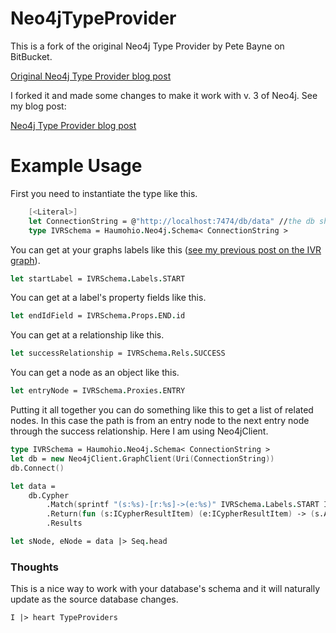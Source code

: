 # Neo4jTypeProvider

This is a fork of the original Neo4j Type Provider by Pete Bayne on BitBucket.

[Original Neo4j Type Provider blog post](https://medium.com/@haumohio/the-trips-and-traps-of-creating-a-generative-type-provider-in-f-75162d99622c#.1qsii2nwn)

I forked it and made some changes to make it work with v. 3 of Neo4j.  See my blog post:

[Neo4j Type Provider blog post](https://marnee.silvrback.com/neo4j-type-provider)

# Example Usage

First you need to instantiate the type like this. 

```fsharp
    [<Literal>]
    let ConnectionString = @"http://localhost:7474/db/data" //the db should be populated
    type IVRSchema = Haumohio.Neo4j.Schema< ConnectionString >

```

You can get at your graphs labels like this ([see my previous post on the IVR graph](http://marnee.silvrback.com/an-ivr-with-neo4j-and-f-part-1)).

```fsharp
let startLabel = IVRSchema.Labels.START
``` 

You can get at a label's property fields like this.

```fsharp
let endIdField = IVRSchema.Props.END.id
```

You can get at a relationship like this.

```fsharp
let successRelationship = IVRSchema.Rels.SUCCESS
```

You can get a node as an object like this.

```fsharp
let entryNode = IVRSchema.Proxies.ENTRY
```

Putting it all together you can do something like this to get a list of related nodes.  In this case the path is from an entry node to the next entry node through the success relationship.  Here I am using Neo4jClient.

```fsharp
type IVRSchema = Haumohio.Neo4j.Schema< ConnectionString >
let db = new Neo4jClient.GraphClient(Uri(ConnectionString))
db.Connect()

let data = 
    db.Cypher
        .Match(sprintf "(s:%s)-[r:%s]->(e:%s)" IVRSchema.Labels.START IVRSchema.Rels.GOTO IVRSchema.Labels.ENTRY)
        .Return(fun (s:ICypherResultItem) (e:ICypherResultItem) -> (s.As<IVRSchema.Proxies.START>(), e.As<IVRSchema.Proxies.ENTRY>()))
        .Results

let sNode, eNode = data |> Seq.head

```

### Thoughts

This is a nice way to work with your database's schema and it will naturally update as the source database changes.  

```fsharp
I |> heart TypeProviders
```

